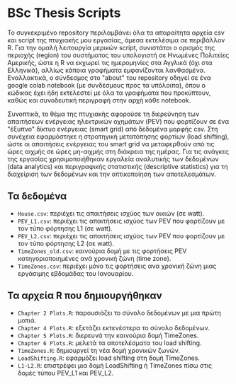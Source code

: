 # BSc Thesis Scripts
Το συγκεκριμένο repository περιλαμβάνει όλα τα απαραίτητα αρχεία csv και script της πτυχιακής μου εργασίας, άμεσα εκτελέσιμα σε περιβάλλον R. Για την ομαλή λειτουργία μερικών script, συνιστάται ο ορισμός της περιοχής (region) του συστήματος του υπολογιστή σε Ηνωμένες Πολιτείες Αμερικής, ώστε η R να εκχωρεί τις ημερομηνίες στα Αγγλικά (όχι στα Ελληνικά), αλλίως κάποια γραφήματα εμφανίζονται λανθασμένα. Εναλλακτικά, ο σύνδεσμος στο "about" του repository οδηγεί σε ένα google colab notebook (με συνδέσμους προς τα υπόλοιπα), όπου ο κώδικας έχει ήδη εκτελεστεί με όλα τα γραφήματα που προκύπτουν, καθώς και συνοδευτική περιγραφή στην αρχή κάθε notebook. 

Συνοπτικά, το θέμα της πτυχιακής αφορούσε τη διερεύνηση των απαιτήσεων ενέργειας ηλεκτρικών οχημάτων (PEV) που φορτίζουν σε ένα "έξυπνο" δίκτυο ενέργειας (smart grid) από δεδομένα μορφής csv. Στη συνέχεια εφαρμόστηκε η στρατηγική μετατόπησης φορτίων (load shifting), ώστε οι απαιτήσεις ενέργειας του smart grid να μεταφερθούν από τις ώρες αιχμής σε ώρες μη-αιχμής στη διάκρεια της ημέρας. Για τις ανάγκες της εργασίας χρησιμοποιήθηκαν εργαλεία αναλυτικής των δεδομένων (data analytics) και περιγραφικής στατιστικής (descriptive statistics) για τη διαχείριση των δεδομένων και την οπτικοποίηση των αποτελεσμάτων.

## Τα δεδομένα
* ```House.csv```: περιέχει τις απαιτήσεις ισχύος των οικιών (σε watt).
* ```PEV_L1.csv```: περιέχει τις απαιτήσεις ισχύος των PEV που φορτίζουν με τον τύπο φόρτησης L1 (σε watt).
* ```PEV_L2.csv```: περιέχει τις απαιτήσεις ισχύος των PEV που φορτίζουν με τον τύπο φόρτησης L2 (σε watt).
* ```TimeZones_old.csv```: καινούρια δομή με τις φορτήσεις PEV κατηγοριοποιημένες ανά χρονική ζώνη (time zone).
* ```TimeZones.csv```: περιέχει μόνο τις φορτήσεις ανα χρονική ζώνη μιας εργάσιμης εβδομάδας του Ιανουαρίου. 

## Τα αρχεία R που δημιουργήθηκαν
* ```Chapter 2 Plots.R```: παρουσιάζει το σύνολο δεδομένων με μια πρώτη ματιά.
* ```Chapter 4 Plots.R```: εξετάζει εκτενέστερα το σύνολο δεδομένων.
* ```Chapter 5 Plots.R```: διερευνά την καινούρια δομή TimeZones.
* ```Chapter 6 Plots.R```: μελετά τα αποτελέσματα του load shifting.
* ```TimeZones.R```: δημιουργεί τη νέα δομή χρονικών ζωνών.
* ```LoadShifting.R```: εφαρμόζει load shifting στη δομή TimeZones.
* ```L1-L2.R```: επιστρέφει μια δομή LoadShifting ή TimeZones πίσω στις δομές τύπου PEV_L1 και PEV_L2.

